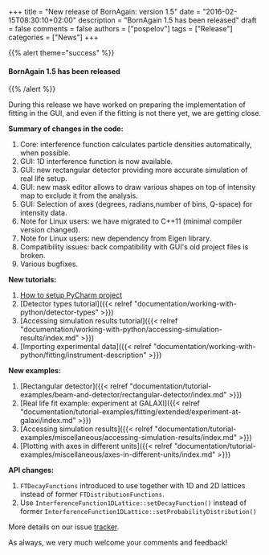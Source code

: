 +++
title = "New release of BornAgain: version 1.5"
date = "2016-02-15T08:30:10+02:00"
description = "BornAgain 1.5 has been released"
draft = false
comments = false
authors = ["pospelov"]
tags = ["Release"]
categories = ["News"]
+++

{{% alert theme="success" %}}
#### BornAgain 1.5 has been released
{{% /alert %}}

During this release we have worked on preparing the implementation of fitting in the GUI, and even if the fitting is not there yet, we are getting close.

**Summary of changes in the code:**

1. Core: interference function calculates particle densities automatically, when possible.
1. GUI: 1D interference function is now available.
1. GUI: new rectangular detector providing more accurate simulation of real life setup.
1. GUI: new mask editor allows to draw various shapes on top of intensity map to exclude it from the analysis.
1. GUI: Selection of axes (degrees, radians,number of bins, Q-space) for intensity data.
1. Note for Linux users: we have migrated to C++11 (minimal compiler version changed).
1. Note for Linux users: new dependency from Eigen library.
1. Compatibility issues: back compatibility with GUI's old project files is broken.
1. Various bugfixes.

**New tutorials:**

1. [How to setup PyCharm project](#)
1. [Detector types tutorial]({{< relref "documentation/working-with-python/detector-types" >}})
1. [Accessing simulation results tutorial]({{< relref "documentation/working-with-python/accessing-simulation-results/index.md" >}})
1. [Importing experimental data]({{< relref "documentation/working-with-python/fitting/instrument-description" >}})

**New examples:**

1. [Rectangular detector]({{< relref "documentation/tutorial-examples/beam-and-detector/rectangular-detector/index.md" >}})
1. [Real life fit example: experiment at GALAXI]({{< relref "documentation/tutorial-examples/fitting/extended/experiment-at-galaxi/index.md" >}})
1. [Accessing simulation results]({{< relref "documentation/tutorial-examples/miscellaneous/accessing-simulation-results/index.md" >}})
1. [Plotting with axes in different units]({{< relref "documentation/tutorial-examples/miscellaneous/axes-in-different-units/index.md" >}})

**API changes:**

1. `FTDecayFunctions` introduced to use together with 1D and 2D lattices instead of former `FTDistributionFunctions`.
1. Use `InterferenceFunction1DLattice::setDecayFunction()` instead of former `InterferenceFunction1DLattice::setProbabilityDistribution()`

More details on our issue [tracker](http://apps.jcns.fz-juelich.de/redmine/versions/31).

As always, we very much welcome your comments and feedback!
